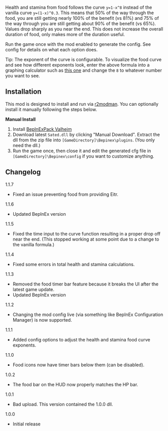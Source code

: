 Health and stamina from food follows the curve ``y=1-x^8`` instead of the vanilla curve ``y=(1-x)^0.3``. This means that 50% of the way through the food, you are still getting nearly 100% of the benefit (vs 81%) and 75% of the way through you are still getting about 90% of the benefit (vs 65%). Values drop sharply as you near the end. This does not increase the overall duration of food, only makes more of the duration useful.

Run the game once with the mod enabled to generate the config. See config for details on what each option does.

Tip: The exponent of the curve is configurable. To visualize the food curve and see how different exponents look, enter the above formula into a graphing calculator such as [this one](https://www.desmos.com/calculator) and change the ``8`` to whatever number you want to see.

## Installation
This mod is designed to install and run via [r2modman](https://thunderstore.io/package/ebkr/r2modman/). You can optionally install it manually following the steps below.

**Manual Install**
1. Install [BepInExPack Valheim](https://valheim.thunderstore.io/package/denikson/BepInExPack_Valheim/)
2. Download latest ``Sated.dll`` by clicking "Manual Download". Extract the dll from the zip file into ``[GameDirectory]\Bepinex\plugins``. (You only need the dll.)
3. Run the game once, then close it and edit the generated cfg file in ``[GameDirectory]\Bepinex\config`` if you want to customize anything.

## Changelog
1.1.7

* Fixed an issue preventing food from providing Eitr.

1.1.6

* Updated BepInEx version

1.1.5

* Fixed the time input to the curve function resulting in a proper drop off near the end. (This stopped working at some point due to a change to the vanilla formula.)

1.1.4

* Fixed some errors in total health and stamina calculations.

1.1.3

* Removed the food timer bar feature because it breaks the UI after the latest game update.
* Updated BepInEx version

1.1.2

* Changing the mod config live (via something like BepInEx Configuration Manager) is now supported.

1.1.1

* Added config options to adjust the health and stamina food curve exponents.

1.1.0

* Food icons now have timer bars below them (can be disabled).

1.0.2

* The food bar on the HUD now properly matches the HP bar.

1.0.1

* Bad upload. This version contained the 1.0.0 dll.

1.0.0

* Initial release
